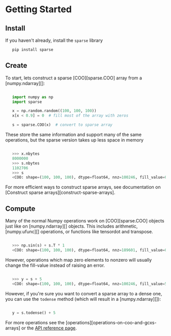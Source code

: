 # Getting Started

## Install

If you haven't already, install the ``sparse`` library

```bash
   pip install sparse
```

## Create

To start, lets construct a sparse [COO][sparse.COO] array from a [numpy.ndarray][]:

```python

   import numpy as np
   import sparse

   x = np.random.random((100, 100, 100))
   x[x < 0.9] = 0  # fill most of the array with zeros

   s = sparse.COO(x)  # convert to sparse array
```

These store the same information and support many of the same operations,
but the sparse version takes up less space in memory

```python

   >>> x.nbytes
   8000000
   >>> s.nbytes
   1102706
   >>> s
   <COO: shape=(100, 100, 100), dtype=float64, nnz=100246, fill_value=0.0>
```

For more efficient ways to construct sparse arrays,
see documentation on [Construct sparse arrays][construct-sparse-arrays].

## Compute

Many of the normal Numpy operations work on [COO][sparse.COO] objects just like on [numpy.ndarray][] objects.
This includes arithmetic, [numpy.ufunc][] operations, or functions like tensordot and transpose.

```python

   >>> np.sin(s) + s.T * 1
   <COO: shape=(100, 100, 100), dtype=float64, nnz=189601, fill_value=0.0>
```

However, operations which map zero elements to nonzero will usually change the fill-value
instead of raising an error.

```python

   >>> y = s + 5
   <COO: shape=(100, 100, 100), dtype=float64, nnz=100246, fill_value=5.0>
```

However, if you're sure you want to convert a sparse array to a dense one,
you can use the ``todense`` method (which will result in a [numpy.ndarray][]):

```python

   y = s.todense() + 5
```

For more operations see the [operations][operations-on-coo-and-gcxs-arrays]
or the [API reference page](../../api/backend).
